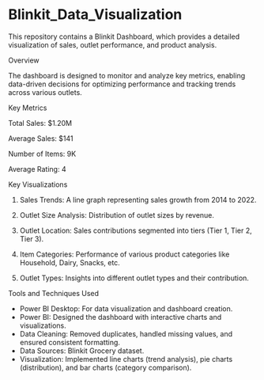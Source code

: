 # Blinkit_Data_Visualization

This repository contains a Blinkit Dashboard, which provides a detailed visualization of sales, outlet performance, and product analysis.

Overview

The dashboard is designed to monitor and analyze key metrics, enabling data-driven decisions for optimizing performance and tracking trends across various outlets.

Key Metrics

Total Sales: $1.20M

Average Sales: $141

Number of Items: 9K

Average Rating: 4


Key Visualizations

1. Sales Trends: A line graph representing sales growth from 2014 to 2022.


2. Outlet Size Analysis: Distribution of outlet sizes by revenue.


3. Outlet Location: Sales contributions segmented into tiers (Tier 1, Tier 2, Tier 3).


4. Item Categories: Performance of various product categories like Household, Dairy, Snacks, etc.


5. Outlet Types: Insights into different outlet types and their contribution.


Tools and Techniques Used

- Power BI Desktop: For data visualization and dashboard creation.
- Power BI: Designed the dashboard with interactive charts and visualizations.
- Data Cleaning: Removed duplicates, handled missing values, and ensured consistent formatting.
- Data Sources: Blinkit Grocery dataset.
- Visualization: Implemented line charts (trend analysis), pie charts (distribution), and bar charts (category comparison).


